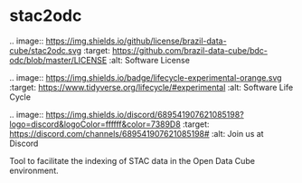 # stac2odc

.. image:: https://img.shields.io/github/license/brazil-data-cube/stac2odc.svg
        :target: https://github.com/brazil-data-cube/bdc-odc/blob/master/LICENSE
        :alt: Software License


.. image:: https://img.shields.io/badge/lifecycle-experimental-orange.svg
        :target: https://www.tidyverse.org/lifecycle/#experimental
        :alt: Software Life Cycle


.. image:: https://img.shields.io/discord/689541907621085198?logo=discord&logoColor=ffffff&color=7389D8
        :target: https://discord.com/channels/689541907621085198#
        :alt: Join us at Discord

Tool to facilitate the indexing of STAC data in the Open Data Cube environment.
